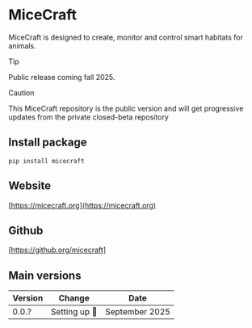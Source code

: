 # MiceCraft

MiceCraft is designed to create, monitor and control smart habitats for animals.

> [!TIP]
> Public release coming fall 2025.

> [!CAUTION]
> This MiceCraft repository is the public version and will get progressive updates from the private closed-beta repository

## Install package

```
pip install micecraft
```

## Website

[https://micecraft.org](https://micecraft.org)

## Github

[https://github.org/micecraft]

## Main versions

Version  | Change | Date
------------- | ------------- | -------------
0.0.?  | Setting up :tada: | September 2025



